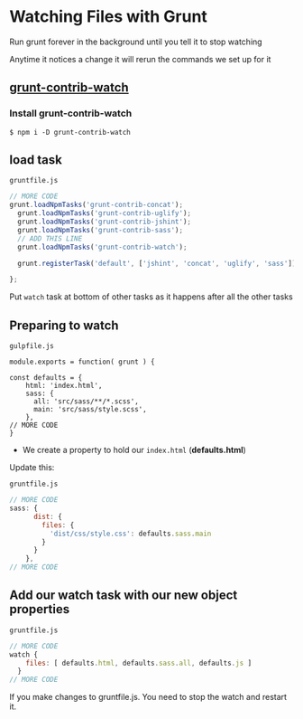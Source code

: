 # Watching Files with Grunt
Run grunt forever in the background until you tell it to stop watching

Anytime it notices a change it will rerun the commands we set up for it

## [grunt-contrib-watch](https://www.npmjs.com/package/grunt-contrib-watch)

### Install grunt-contrib-watch

`$ npm i -D grunt-contrib-watch`

## load task

`gruntfile.js`

```js
// MORE CODE
grunt.loadNpmTasks('grunt-contrib-concat');
  grunt.loadNpmTasks('grunt-contrib-uglify');
  grunt.loadNpmTasks('grunt-contrib-jshint');
  grunt.loadNpmTasks('grunt-contrib-sass');
  // ADD THIS LINE
  grunt.loadNpmTasks('grunt-contrib-watch');

  grunt.registerTask('default', ['jshint', 'concat', 'uglify', 'sass']);

};
```

Put `watch` task at bottom of other tasks as it happens after all the other tasks

## Preparing to watch

`gulpfile.js`

```
module.exports = function( grunt ) {

const defaults = {
    html: 'index.html',
    sass: {
      all: 'src/sass/**/*.scss',
      main: 'src/sass/style.scss',
    },
// MORE CODE
}
```

* We create a property to hold our `index.html` (**defaults.html**)

Update this:

`gruntfile.js`

```js
// MORE CODE
sass: {
      dist: {
        files: {
          'dist/css/style.css': defaults.sass.main
        }
      }
    },
// MORE CODE
```

## Add our watch task with our new object properties
`gruntfile.js`

```js
// MORE CODE
watch {
    files: [ defaults.html, defaults.sass.all, defaults.js ]
  }
// MORE CODE
```

If you make changes to gruntfile.js. You need to stop the watch and restart it.

